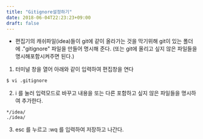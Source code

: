 ```yaml
---
title: "Gitignore설정하기"
date: 2018-06-04T22:23:23+09:00
draft: false
---
```


* 편집기의 캐쉬파일(idea)들이 git에 같이 올라가는 것을 막기위해 git이 있는 폴더에 ."gitignore" 파일을 만들어 명시해 준다. (또는 git에 올리고 싶지 않은 파일들을 명시해포함시켜주면 된다.)

1. 터미널 창을 열어 아래와 같이 입력하여 편집창을 연다

```sh
$ vi .gitignore
```
    
2. i 를 눌러 입력모드로 바꾸고 내용을 또는 다른 포함하고 싶지 않은 파일들을 명시하여 추가한다.

```
*/idea/
./idea/
```

3. esc 를 누르고 :wq 를 입력하여 저장하고 나간다.


